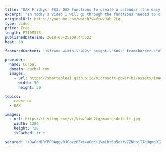 ```yaml
---
title: "DAX Fridays! #83: DAX functions to create a calendar (the easy way) 🤓"
excerpt: "In today's video I will go through the functions needed to create a calendar in DAX. As you will see, you can use those specific functions, but using format is by far easier and faster and more customizable. No need to have a download file, but here is the code, in case you need it:  Convert date text"
originalUrl: https://youtube.com/watch?v=VtwvJabL2Lg
type: video
price: Free
length: PT10M37S
publishedDateTime: 2018-05-25T09:44:52Z
heat: 50

featuredContent: "<iframe width=\"800\" height=\"500\" frameborder=\"0\" src=\"https://www.youtube.com/embed/VtwvJabL2Lg\" allow=\"accelerometer; autoplay; encrypted-media; gyroscope; picture-in-picture\" allowfullscreen></iframe>"

provider:
  name: Curbal
  domain: curbal.com
  images:
    - url: https://smartableai.github.io/microsoft-power-bi/assets/images/organizations/curbal.com-50x50.jpg
      width: 50
      height: 50

topics:
  - Power BI
  - DAX

images:
  - url: https://i.ytimg.com/vi/VtwvJabL2Lg/maxresdefault.jpg
    width: 1280
    height: 720
    isCached: true

secured: "+DwGdNlRfPPBAggv0JCozz83xt4uGqK+1VmLht6u5esfv7ZNbojT7gUgmgDIXXKXgZSh48/5f8QPXzmzbyyKkpmHDQ2zNDIyIu0sAabB7VdHbZM7alc4co/6pPIIsTkOr2xUxRCU7nc4wU+Rqd2RAYrs/dybevlD8px7vIbbdpNSNB9adXLYujvqwOUzNHaYs4kfbFWEmhKZ97ugceIJd20Y2Jpht2ks5dwUmmFVOp0I5WUxmCeh+KhIH3PQqjvy7nfvNAPUGPq9jO1gOdncByzP8BPQx/gdNDxrERTkyhc/elVvofkU6bokiDebWnTfjtUqmjKl3Ic6RHcZmKFcaoUFL0J8QOuKUxyufee4GpRs4FHL5P6IylEbl5OBr9jNjFQEiD+seFiRjeZ58C5VX3WfFsJ7yZyhmmGV41IXvj0=;/2XnTkA/nw+eIo8s9hqsYg=="
---
```


